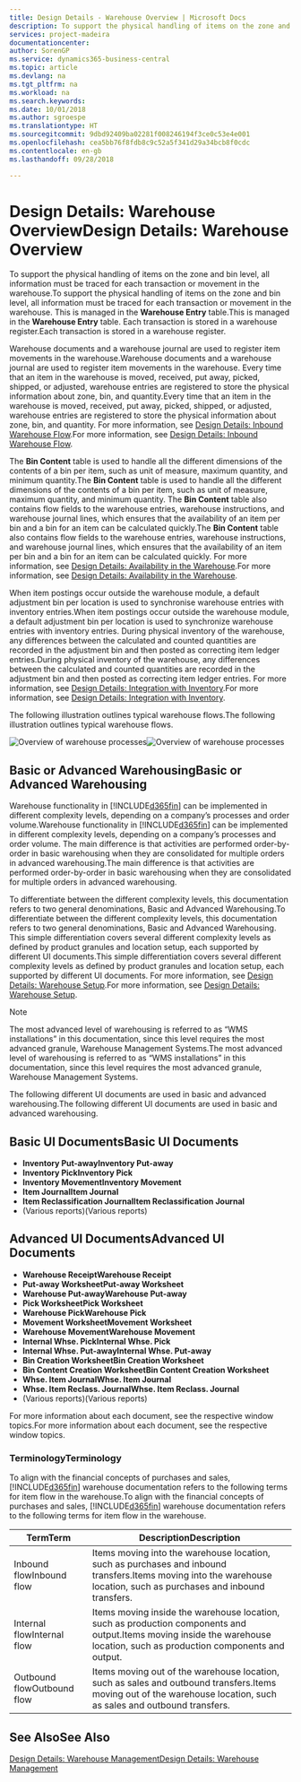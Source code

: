 ```yaml
---
title: Design Details - Warehouse Overview | Microsoft Docs
description: To support the physical handling of items on the zone and bin level, all information must be traced for each transaction or movement in the warehouse. This is managed in the **Warehouse Entry** table. Each transaction is stored in a warehouse register.
services: project-madeira
documentationcenter: 
author: SorenGP
ms.service: dynamics365-business-central
ms.topic: article
ms.devlang: na
ms.tgt_pltfrm: na
ms.workload: na
ms.search.keywords: 
ms.date: 10/01/2018
ms.author: sgroespe
ms.translationtype: HT
ms.sourcegitcommit: 9dbd92409ba02281f008246194f3ce0c53e4e001
ms.openlocfilehash: cea5bb76f8fdb8c9c52a5f341d29a34bcb8f0cdc
ms.contentlocale: en-gb
ms.lasthandoff: 09/28/2018

---
```

# <a name="design-details-warehouse-overview"></a><span data-ttu-id="628fc-105">Design Details: Warehouse Overview</span><span class="sxs-lookup"><span data-stu-id="628fc-105">Design Details: Warehouse Overview</span></span>
<span data-ttu-id="628fc-106">To support the physical handling of items on the zone and bin level, all information must be traced for each transaction or movement in the warehouse.</span><span class="sxs-lookup"><span data-stu-id="628fc-106">To support the physical handling of items on the zone and bin level, all information must be traced for each transaction or movement in the warehouse.</span></span> <span data-ttu-id="628fc-107">This is managed in the **Warehouse Entry** table.</span><span class="sxs-lookup"><span data-stu-id="628fc-107">This is managed in the **Warehouse Entry** table.</span></span> <span data-ttu-id="628fc-108">Each transaction is stored in a warehouse register.</span><span class="sxs-lookup"><span data-stu-id="628fc-108">Each transaction is stored in a warehouse register.</span></span>  

<span data-ttu-id="628fc-109">Warehouse documents and a warehouse journal are used to register item movements in the warehouse.</span><span class="sxs-lookup"><span data-stu-id="628fc-109">Warehouse documents and a warehouse journal are used to register item movements in the warehouse.</span></span> <span data-ttu-id="628fc-110">Every time that an item in the warehouse is moved, received, put away, picked, shipped, or adjusted, warehouse entries are registered to store the physical information about zone, bin, and quantity.</span><span class="sxs-lookup"><span data-stu-id="628fc-110">Every time that an item in the warehouse is moved, received, put away, picked, shipped, or adjusted, warehouse entries are registered to store the physical information about zone, bin, and quantity.</span></span> <span data-ttu-id="628fc-111">For more information, see [Design Details: Inbound Warehouse Flow](design-details-outbound-warehouse-flow.md).</span><span class="sxs-lookup"><span data-stu-id="628fc-111">For more information, see [Design Details: Inbound Warehouse Flow](design-details-outbound-warehouse-flow.md).</span></span>  

<span data-ttu-id="628fc-112">The **Bin Content** table is used to handle all the different dimensions of the contents of a bin per item, such as unit of measure, maximum quantity, and minimum quantity.</span><span class="sxs-lookup"><span data-stu-id="628fc-112">The **Bin Content** table is used to handle all the different dimensions of the contents of a bin per item, such as unit of measure, maximum quantity, and minimum quantity.</span></span> <span data-ttu-id="628fc-113">The **Bin Content** table also contains flow fields to the warehouse entries, warehouse instructions, and warehouse journal lines, which ensures that the availability of an item per bin and a bin for an item can be calculated quickly.</span><span class="sxs-lookup"><span data-stu-id="628fc-113">The **Bin Content** table also contains flow fields to the warehouse entries, warehouse instructions, and warehouse journal lines, which ensures that the availability of an item per bin and a bin for an item can be calculated quickly.</span></span> <span data-ttu-id="628fc-114">For more information, see [Design Details: Availability in the Warehouse](design-details-availability-in-the-warehouse.md).</span><span class="sxs-lookup"><span data-stu-id="628fc-114">For more information, see [Design Details: Availability in the Warehouse](design-details-availability-in-the-warehouse.md).</span></span>  

<span data-ttu-id="628fc-115">When item postings occur outside the warehouse module, a default adjustment bin per location is used to synchronise warehouse entries with inventory entries.</span><span class="sxs-lookup"><span data-stu-id="628fc-115">When item postings occur outside the warehouse module, a default adjustment bin per location is used to synchronize warehouse entries with inventory entries.</span></span> <span data-ttu-id="628fc-116">During physical inventory of the warehouse, any differences between the calculated and counted quantities are recorded in the adjustment bin and then posted as correcting item ledger entries.</span><span class="sxs-lookup"><span data-stu-id="628fc-116">During physical inventory of the warehouse, any differences between the calculated and counted quantities are recorded in the adjustment bin and then posted as correcting item ledger entries.</span></span> <span data-ttu-id="628fc-117">For more information, see [Design Details: Integration with Inventory](design-details-integration-with-inventory.md).</span><span class="sxs-lookup"><span data-stu-id="628fc-117">For more information, see [Design Details: Integration with Inventory](design-details-integration-with-inventory.md).</span></span>  

<span data-ttu-id="628fc-118">The following illustration outlines typical warehouse flows.</span><span class="sxs-lookup"><span data-stu-id="628fc-118">The following illustration outlines typical warehouse flows.</span></span>  

<span data-ttu-id="628fc-119">![Overview of warehouse processes](media/design_details_warehouse_management_overview.png "Overview of warehouse processes")</span><span class="sxs-lookup"><span data-stu-id="628fc-119">![Overview of warehouse processes](media/design_details_warehouse_management_overview.png "Overview of warehouse processes")</span></span>  

## <a name="basic-or-advanced-warehousing"></a><span data-ttu-id="628fc-120">Basic or Advanced Warehousing</span><span class="sxs-lookup"><span data-stu-id="628fc-120">Basic or Advanced Warehousing</span></span>  
<span data-ttu-id="628fc-121">Warehouse functionality in [!INCLUDE[d365fin](includes/d365fin_md.md)] can be implemented in different complexity levels, depending on a company’s processes and order volume.</span><span class="sxs-lookup"><span data-stu-id="628fc-121">Warehouse functionality in [!INCLUDE[d365fin](includes/d365fin_md.md)] can be implemented in different complexity levels, depending on a company’s processes and order volume.</span></span> <span data-ttu-id="628fc-122">The main difference is that activities are performed order-by-order in basic warehousing when they are consolidated for multiple orders in advanced warehousing.</span><span class="sxs-lookup"><span data-stu-id="628fc-122">The main difference is that activities are performed order-by-order in basic warehousing when they are consolidated for multiple orders in advanced warehousing.</span></span>  

 <span data-ttu-id="628fc-123">To differentiate between the different complexity levels, this documentation refers to two general denominations, Basic and Advanced Warehousing.</span><span class="sxs-lookup"><span data-stu-id="628fc-123">To differentiate between the different complexity levels, this documentation refers to two general denominations, Basic and Advanced Warehousing.</span></span> <span data-ttu-id="628fc-124">This simple differentiation covers several different complexity levels as defined by product granules and location setup, each supported by different UI documents.</span><span class="sxs-lookup"><span data-stu-id="628fc-124">This simple differentiation covers several different complexity levels as defined by product granules and location setup, each supported by different UI documents.</span></span> <span data-ttu-id="628fc-125">For more information, see [Design Details: Warehouse Setup](design-details-warehouse-setup.md).</span><span class="sxs-lookup"><span data-stu-id="628fc-125">For more information, see [Design Details: Warehouse Setup](design-details-warehouse-setup.md).</span></span>  

> [!NOTE]  
>  <span data-ttu-id="628fc-126">The most advanced level of warehousing is referred to as “WMS installations” in this documentation, since this level requires the most advanced granule, Warehouse Management Systems.</span><span class="sxs-lookup"><span data-stu-id="628fc-126">The most advanced level of warehousing is referred to as “WMS installations” in this documentation, since this level requires the most advanced granule, Warehouse Management Systems.</span></span>  

 <span data-ttu-id="628fc-127">The following different UI documents are used in basic and advanced warehousing.</span><span class="sxs-lookup"><span data-stu-id="628fc-127">The following different UI documents are used in basic and advanced warehousing.</span></span>  

## <a name="basic-ui-documents"></a><span data-ttu-id="628fc-128">Basic UI Documents</span><span class="sxs-lookup"><span data-stu-id="628fc-128">Basic UI Documents</span></span>  

-   <span data-ttu-id="628fc-129">**Inventory Put-away**</span><span class="sxs-lookup"><span data-stu-id="628fc-129">**Inventory Put-away**</span></span>  
-   <span data-ttu-id="628fc-130">**Inventory Pick**</span><span class="sxs-lookup"><span data-stu-id="628fc-130">**Inventory Pick**</span></span>  
-   <span data-ttu-id="628fc-131">**Inventory Movement**</span><span class="sxs-lookup"><span data-stu-id="628fc-131">**Inventory Movement**</span></span>  
-   <span data-ttu-id="628fc-132">**Item Journal**</span><span class="sxs-lookup"><span data-stu-id="628fc-132">**Item Journal**</span></span>  
-   <span data-ttu-id="628fc-133">**Item Reclassification Journal**</span><span class="sxs-lookup"><span data-stu-id="628fc-133">**Item Reclassification Journal**</span></span>  
-   <span data-ttu-id="628fc-134">(Various reports)</span><span class="sxs-lookup"><span data-stu-id="628fc-134">(Various reports)</span></span>  

## <a name="advanced-ui-documents"></a><span data-ttu-id="628fc-135">Advanced UI Documents</span><span class="sxs-lookup"><span data-stu-id="628fc-135">Advanced UI Documents</span></span>  

-   <span data-ttu-id="628fc-136">**Warehouse Receipt**</span><span class="sxs-lookup"><span data-stu-id="628fc-136">**Warehouse Receipt**</span></span>  
-   <span data-ttu-id="628fc-137">**Put-away Worksheet**</span><span class="sxs-lookup"><span data-stu-id="628fc-137">**Put-away Worksheet**</span></span>  
-   <span data-ttu-id="628fc-138">**Warehouse Put-away**</span><span class="sxs-lookup"><span data-stu-id="628fc-138">**Warehouse Put-away**</span></span>  
-   <span data-ttu-id="628fc-139">**Pick Worksheet**</span><span class="sxs-lookup"><span data-stu-id="628fc-139">**Pick Worksheet**</span></span>  
-   <span data-ttu-id="628fc-140">**Warehouse Pick**</span><span class="sxs-lookup"><span data-stu-id="628fc-140">**Warehouse Pick**</span></span>  
-   <span data-ttu-id="628fc-141">**Movement Worksheet**</span><span class="sxs-lookup"><span data-stu-id="628fc-141">**Movement Worksheet**</span></span>  
-   <span data-ttu-id="628fc-142">**Warehouse Movement**</span><span class="sxs-lookup"><span data-stu-id="628fc-142">**Warehouse Movement**</span></span>  
-   <span data-ttu-id="628fc-143">**Internal Whse. Pick**</span><span class="sxs-lookup"><span data-stu-id="628fc-143">**Internal Whse. Pick**</span></span>  
-   <span data-ttu-id="628fc-144">**Internal Whse. Put-away**</span><span class="sxs-lookup"><span data-stu-id="628fc-144">**Internal Whse. Put-away**</span></span>  
-   <span data-ttu-id="628fc-145">**Bin Creation Worksheet**</span><span class="sxs-lookup"><span data-stu-id="628fc-145">**Bin Creation Worksheet**</span></span>  
-   <span data-ttu-id="628fc-146">**Bin Content Creation Worksheet**</span><span class="sxs-lookup"><span data-stu-id="628fc-146">**Bin Content Creation Worksheet**</span></span>  
-   <span data-ttu-id="628fc-147">**Whse. Item Journal**</span><span class="sxs-lookup"><span data-stu-id="628fc-147">**Whse. Item Journal**</span></span>  
-   <span data-ttu-id="628fc-148">**Whse. Item Reclass. Journal**</span><span class="sxs-lookup"><span data-stu-id="628fc-148">**Whse. Item Reclass. Journal**</span></span>  
-   <span data-ttu-id="628fc-149">(Various reports)</span><span class="sxs-lookup"><span data-stu-id="628fc-149">(Various reports)</span></span>  

<span data-ttu-id="628fc-150">For more information about each document, see the respective window topics.</span><span class="sxs-lookup"><span data-stu-id="628fc-150">For more information about each document, see the respective window topics.</span></span>  

### <a name="terminology"></a><span data-ttu-id="628fc-151">Terminology</span><span class="sxs-lookup"><span data-stu-id="628fc-151">Terminology</span></span>  
<span data-ttu-id="628fc-152">To align with the financial concepts of purchases and sales, [!INCLUDE[d365fin](includes/d365fin_md.md)] warehouse documentation refers to the following terms for item flow in the warehouse.</span><span class="sxs-lookup"><span data-stu-id="628fc-152">To align with the financial concepts of purchases and sales, [!INCLUDE[d365fin](includes/d365fin_md.md)] warehouse documentation refers to the following terms for item flow in the warehouse.</span></span>  

|<span data-ttu-id="628fc-153">Term</span><span class="sxs-lookup"><span data-stu-id="628fc-153">Term</span></span>|<span data-ttu-id="628fc-154">Description</span><span class="sxs-lookup"><span data-stu-id="628fc-154">Description</span></span>|  
|----------|---------------------------------------|  
|<span data-ttu-id="628fc-155">Inbound flow</span><span class="sxs-lookup"><span data-stu-id="628fc-155">Inbound flow</span></span>|<span data-ttu-id="628fc-156">Items moving into the warehouse location, such as purchases and inbound transfers.</span><span class="sxs-lookup"><span data-stu-id="628fc-156">Items moving into the warehouse location, such as purchases and inbound transfers.</span></span>|  
|<span data-ttu-id="628fc-157">Internal flow</span><span class="sxs-lookup"><span data-stu-id="628fc-157">Internal flow</span></span>|<span data-ttu-id="628fc-158">Items moving inside the warehouse location, such as production components and output.</span><span class="sxs-lookup"><span data-stu-id="628fc-158">Items moving inside the warehouse location, such as production components and output.</span></span>|  
|<span data-ttu-id="628fc-159">Outbound flow</span><span class="sxs-lookup"><span data-stu-id="628fc-159">Outbound flow</span></span>|<span data-ttu-id="628fc-160">Items moving out of the warehouse location, such as sales and outbound transfers.</span><span class="sxs-lookup"><span data-stu-id="628fc-160">Items moving out of the warehouse location, such as sales and outbound transfers.</span></span>|  

## <a name="see-also"></a><span data-ttu-id="628fc-161">See Also</span><span class="sxs-lookup"><span data-stu-id="628fc-161">See Also</span></span>  
 [<span data-ttu-id="628fc-162">Design Details: Warehouse Management</span><span class="sxs-lookup"><span data-stu-id="628fc-162">Design Details: Warehouse Management</span></span>](design-details-warehouse-management.md)

